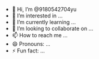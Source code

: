 - 👋 Hi, I’m @9180542704yu
- 👀 I’m interested in ...
- 🌱 I’m currently learning ...
- 💞️ I’m looking to collaborate on ...
- 📫 How to reach me ...
- 😄 Pronouns: ...
- ⚡ Fun fact: ...

<!---
9180542704yu/9180542704yu is a ✨ special ✨ repository because its `README.md` (this file) appears on your GitHub profile.
You can click the Preview link to take a look at your changes.
--->
